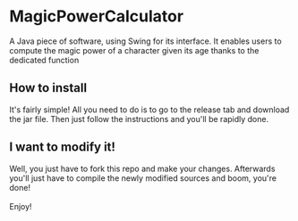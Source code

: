 # MagicPowerCalculator
A Java piece of software, using Swing for its interface. It enables users to compute the magic power of a character given its age thanks to the dedicated function
## How to install
It's fairly simple! All you need to do is to go to the release tab and download the jar file. Then just follow the instructions and you'll be rapidly done.
## I want to modify it!
Well, you just have to fork this repo and make your changes. Afterwards you'll just have to compile the newly modified sources and boom, you're done!<br>
<br>
Enjoy!
